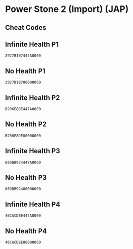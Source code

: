 # Power Stone 2 (Import) (JAP)

## Cheat Codes

## Infinite Health P1

```
2927B107447A0000

```

## No Health P1

```
2927B10700000000

```

## Infinite Health P2

```
B206E8DE447A0000

```

## No Health P2

```
B206E8DE00000000

```

## Infinite Health P3

```
65DBB924447A0000

```

## No Health P3

```
65DBB92400000000

```

## Infinite Health P4

```
46CACDBE447A0000

```

## No Health P4

```
46CACDBE00000000

```


